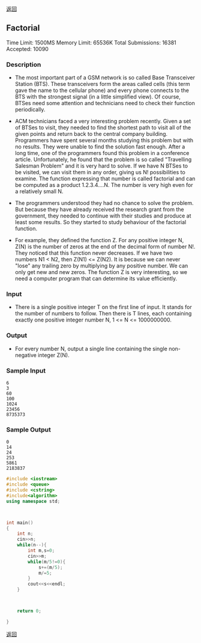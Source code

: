 [返回](https://github.com/superkunn/acmer#poj)
## Factorial
Time Limit: 1500MS		Memory Limit: 65536K
Total Submissions: 16381		Accepted: 10090
### Description

* The most important part of a GSM network is so called Base Transceiver Station (BTS). These transceivers form the areas called cells (this term gave the name to the cellular phone) and every phone connects to the BTS with the strongest signal (in a little simplified view). Of course, BTSes need some attention and technicians need to check their function periodically. 

* ACM technicians faced a very interesting problem recently. Given a set of BTSes to visit, they needed to find the shortest path to visit all of the given points and return back to the central company building. Programmers have spent several months studying this problem but with no results. They were unable to find the solution fast enough. After a long time, one of the programmers found this problem in a conference article. Unfortunately, he found that the problem is so called "Travelling Salesman Problem" and it is very hard to solve. If we have N BTSes to be visited, we can visit them in any order, giving us N! possibilities to examine. The function expressing that number is called factorial and can be computed as a product 1.2.3.4....N. The number is very high even for a relatively small N. 

* The programmers understood they had no chance to solve the problem. But because they have already received the research grant from the government, they needed to continue with their studies and produce at least some results. So they started to study behaviour of the factorial function. 

* For example, they defined the function Z. For any positive integer N, Z(N) is the number of zeros at the end of the decimal form of number N!. They noticed that this function never decreases. If we have two numbers N1 < N2, then Z(N1) <= Z(N2). It is because we can never "lose" any trailing zero by multiplying by any positive number. We can only get new and new zeros. The function Z is very interesting, so we need a computer program that can determine its value efficiently. 

### Input

* There is a single positive integer T on the first line of input. It stands for the number of numbers to follow. Then there is T lines, each containing exactly one positive integer number N, 1 <= N <= 1000000000.
### Output

* For every number N, output a single line containing the single non-negative integer Z(N).
### Sample Input
```
6
3
60
100
1024
23456
8735373
```
### Sample Output
```
0
14
24
253
5861
2183837
```

```c++
#include <iostream>
#include <queue>
#include <cstring>
#include<algorithm>
using namespace std;



int main()
{
    int n;
    cin>>n;
    while(n--){
        int m,s=0;
        cin>>m;
        while(m/5!=0){
            s+=(m/5);
            m/=5;
        }
        cout<<s<<endl;
    }



    return 0;

}

```
[返回](https://github.com/superkunn/acmer#poj)